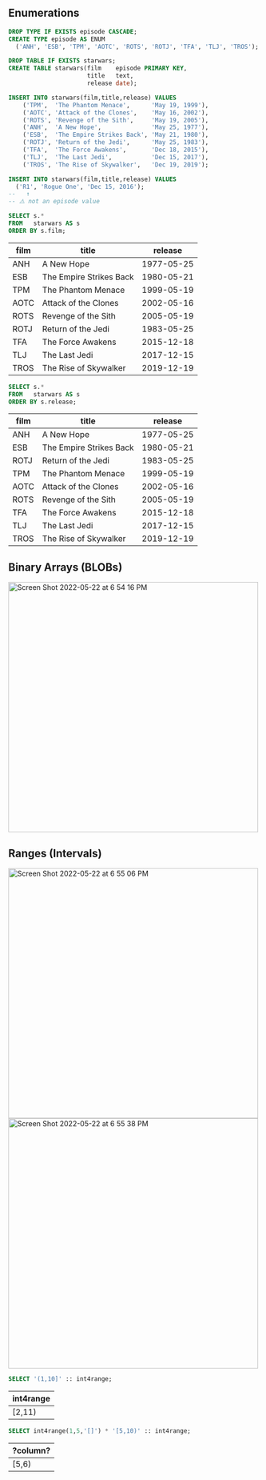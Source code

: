 ## Enumerations

```sql
DROP TYPE IF EXISTS episode CASCADE;
CREATE TYPE episode AS ENUM
  ('ANH', 'ESB', 'TPM', 'AOTC', 'ROTS', 'ROTJ', 'TFA', 'TLJ', 'TROS');

DROP TABLE IF EXISTS starwars;
CREATE TABLE starwars(film    episode PRIMARY KEY,
                      title   text,
                      release date);

INSERT INTO starwars(film,title,release) VALUES
    ('TPM',  'The Phantom Menace',      'May 19, 1999'),
    ('AOTC', 'Attack of the Clones',    'May 16, 2002'),
    ('ROTS', 'Revenge of the Sith',     'May 19, 2005'),
    ('ANH',  'A New Hope',              'May 25, 1977'),
    ('ESB',  'The Empire Strikes Back', 'May 21, 1980'),
    ('ROTJ', 'Return of the Jedi',      'May 25, 1983'),
    ('TFA',  'The Force Awakens',       'Dec 18, 2015'),
    ('TLJ',  'The Last Jedi',           'Dec 15, 2017'),
    ('TROS', 'The Rise of Skywalker',   'Dec 19, 2019');
```

```sql
INSERT INTO starwars(film,title,release) VALUES
  ('R1', 'Rogue One', 'Dec 15, 2016');
--   ↑
-- ⚠️ not an episode value
```

```sql
SELECT s.*
FROM   starwars AS s
ORDER BY s.film; 
```

|film|title                  |release   |
|----|-----------------------|----------|
|ANH |A New Hope             |1977-05-25|
|ESB |The Empire Strikes Back|1980-05-21|
|TPM |The Phantom Menace     |1999-05-19|
|AOTC|Attack of the Clones   |2002-05-16|
|ROTS|Revenge of the Sith    |2005-05-19|
|ROTJ|Return of the Jedi     |1983-05-25|
|TFA |The Force Awakens      |2015-12-18|
|TLJ |The Last Jedi          |2017-12-15|
|TROS|The Rise of Skywalker  |2019-12-19|


```sql
SELECT s.*
FROM   starwars AS s
ORDER BY s.release;
```

|film|title                  |release   |
|----|-----------------------|----------|
|ANH |A New Hope             |1977-05-25|
|ESB |The Empire Strikes Back|1980-05-21|
|ROTJ|Return of the Jedi     |1983-05-25|
|TPM |The Phantom Menace     |1999-05-19|
|AOTC|Attack of the Clones   |2002-05-16|
|ROTS|Revenge of the Sith    |2005-05-19|
|TFA |The Force Awakens      |2015-12-18|
|TLJ |The Last Jedi          |2017-12-15|
|TROS|The Rise of Skywalker  |2019-12-19|

## Binary Arrays (BLOBs)

<img width="500" alt="Screen Shot 2022-05-22 at 6 54 16 PM" src="https://user-images.githubusercontent.com/73784742/169691734-2737fbfe-5ad6-4ef6-abb8-36fe904ede67.png">

## Ranges (Intervals)

<img width="500" alt="Screen Shot 2022-05-22 at 6 55 06 PM" src="https://user-images.githubusercontent.com/73784742/169691752-4eac9ba1-1ae9-4323-be44-588f86ddb4fb.png">

<img width="500" alt="Screen Shot 2022-05-22 at 6 55 38 PM" src="https://user-images.githubusercontent.com/73784742/169691770-93b54508-cd0b-4618-956d-0bf7f11a90ab.png">

```sql
SELECT '(1,10]' :: int4range;
```

|int4range|
|---------|
|   [2,11)|

```sql
SELECT int4range(1,5,'[]') * '[5,10)' :: int4range;
```

|?column?|
|--------|
|   [5,6)|
